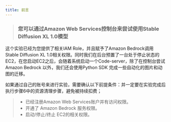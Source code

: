 ```yaml
---
title: 前言
---
```


> ### 您可以通过Amazon Web Services控制台来尝试使用Stable Diffusion XL 1.0模型
>



这个实验已经为您提供了相关IAM Role，并且赋予了Amazon Bedrock调用Stable Diffusion XL 1.0相关权限。同时我们在后台预置了一台处于停止状态的EC2，在您启动EC2之后，会随着系统启动一个Code-server，除了在控制台尝试Amazon Bedrock 以外，我们还会使用Python SDK 完成一些自动化的图片和动图的迁移。

如果通过自己的账号来进行实验，需要确认以下前提条件：并一定要在实验完成后执行步骤6中的资源清理步骤，避免被持续扣费；  

> - 已经注册Amazon Web Services账户并有访问权限。
> - 开通了 Amazon Bedrock 服务权限。
> - 启动/停止/终止 EC2的相关权限。
